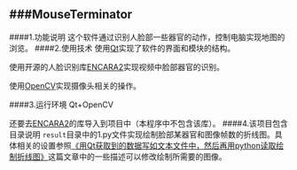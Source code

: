 ###MouseTerminator
---
####1.功能说明
这个软件通过识别人脸部一些器官的动作，控制电脑实现地图的浏览。
####2.使用技术
使用[Qt][1]实现了软件的界面和模块的结构。

使用开源的人脸识别库[ENCARA2][2]实现视频中脸部器官的识别。

使用[OpenCV][3]实现摄像头相关的操作。

####3.运行环境
Qt+OpenCV

还要去[ENCARA2][4]的库导入到项目中（本程序中不包含该库）。
####4.该项目包含目录说明
`result`目录中的1.py文件实现绘制脸部某器官和图像帧数的折线图。具体相关的设置参照[《用Qt获取到的数据写如文本文件中，然后再用python读取绘制折线图》][5]这篇文章中的一些描述可以修改绘制所需要的图像。


  [1]: http://qt-project.org/
  [2]: http://new-mozart.dis.ulpgc.es/encara2
  [3]: http://opencv.org/
  [4]: http://new-mozart.dis.ulpgc.es/encara2/ENCARA2v2.11.zip
  [5]: http://blog.segmentfault.com/tairy/1190000000355738